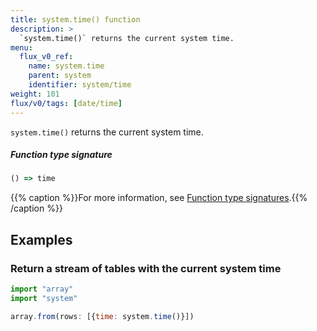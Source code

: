```yaml
---
title: system.time() function
description: >
  `system.time()` returns the current system time.
menu:
  flux_v0_ref:
    name: system.time
    parent: system
    identifier: system/time
weight: 101
flux/v0/tags: [date/time]
---
```


<!------------------------------------------------------------------------------

IMPORTANT: This page was generated from comments in the Flux source code. Any
edits made directly to this page will be overwritten the next time the
documentation is generated. 

To make updates to this documentation, update the function comments above the
function definition in the Flux source code:

https://github.com/influxdata/flux/blob/master/stdlib/system/system.flux#L24-L24

Contributing to Flux: https://github.com/influxdata/flux#contributing
Fluxdoc syntax: https://github.com/influxdata/flux/blob/master/docs/fluxdoc.md

------------------------------------------------------------------------------->

`system.time()` returns the current system time.



##### Function type signature

```js
() => time
```

{{% caption %}}For more information, see [Function type signatures](/flux/v0/function-type-signatures/).{{% /caption %}}


## Examples

### Return a stream of tables with the current system time

```js
import "array"
import "system"

array.from(rows: [{time: system.time()}])

```

